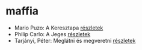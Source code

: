 # maffia

- Mario Puzo: A Keresztapa [részletek](_details/%7Bopf.creator%7D.md#id_283)
- Philip Carlo: A Jeges [részletek](_details/%7Bopf.creator%7D.md#id_529)
- Tarjányi, Péter: Meglátni és megveretni [részletek](_details/%7Bopf.creator%7D.md#id_478)